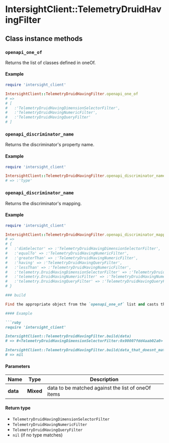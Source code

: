 # IntersightClient::TelemetryDruidHavingFilter

## Class instance methods

### `openapi_one_of`

Returns the list of classes defined in oneOf.

#### Example

```ruby
require 'intersight_client'

IntersightClient::TelemetryDruidHavingFilter.openapi_one_of
# =>
# [
#   :'TelemetryDruidHavingDimensionSelectorFilter',
#   :'TelemetryDruidHavingNumericFilter',
#   :'TelemetryDruidHavingQueryFilter'
# ]
```

### `openapi_discriminator_name`

Returns the discriminator's property name.

#### Example

```ruby
require 'intersight_client'

IntersightClient::TelemetryDruidHavingFilter.openapi_discriminator_name
# => :'type'
```

### `openapi_discriminator_name`

Returns the discriminator's mapping.

#### Example

```ruby
require 'intersight_client'

IntersightClient::TelemetryDruidHavingFilter.openapi_discriminator_mapping
# =>
# {
#   :'dimSelector' => :'TelemetryDruidHavingDimensionSelectorFilter',
#   :'equalTo' => :'TelemetryDruidHavingNumericFilter',
#   :'greaterThan' => :'TelemetryDruidHavingNumericFilter',
#   :'having' => :'TelemetryDruidHavingQueryFilter',
#   :'lessThan' => :'TelemetryDruidHavingNumericFilter',
#   :'telemetry.DruidHavingDimensionSelectorFilter' => :'TelemetryDruidHavingDimensionSelectorFilter',
#   :'telemetry.DruidHavingNumericFilter' => :'TelemetryDruidHavingNumericFilter',
#   :'telemetry.DruidHavingQueryFilter' => :'TelemetryDruidHavingQueryFilter'
# }

### build

Find the appropriate object from the `openapi_one_of` list and casts the data into it.

#### Example

```ruby
require 'intersight_client'

IntersightClient::TelemetryDruidHavingFilter.build(data)
# => #<TelemetryDruidHavingDimensionSelectorFilter:0x00007fdd4aab02a0>

IntersightClient::TelemetryDruidHavingFilter.build(data_that_doesnt_match)
# => nil
```

#### Parameters

| Name | Type | Description |
| ---- | ---- | ----------- |
| **data** | **Mixed** | data to be matched against the list of oneOf items |

#### Return type

- `TelemetryDruidHavingDimensionSelectorFilter`
- `TelemetryDruidHavingNumericFilter`
- `TelemetryDruidHavingQueryFilter`
- `nil` (if no type matches)

